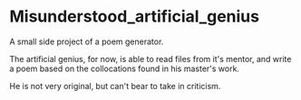 # Misunderstood_artificial_genius

A small side project of a poem generator.

The artificial genius, for now, is able to read files from it's mentor, and write a poem based on the collocations
found in his master's work.

He is not very original, but can't bear to take in criticism.
